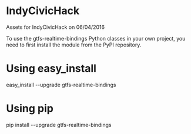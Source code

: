 # IndyCivicHack
Assets for IndyCivicHack on 06/04/2016

To use the gtfs-realtime-bindings Python classes in your own project, you need to first install the module from the PyPI repository.

# Using easy_install
easy_install --upgrade gtfs-realtime-bindings

# Using pip
pip install --upgrade gtfs-realtime-bindings

